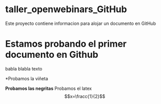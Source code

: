 # taller_openwebinars_GitHub
Este proyecto contiene informacion para alojar un documento en GitHub

# Estamos probando el primer documento en Github

babla blabla texto

*Probamos la viñeta

**Probamos las negritas**
 Probamos el latex
 $$x=\fracc{1}{2}$$
